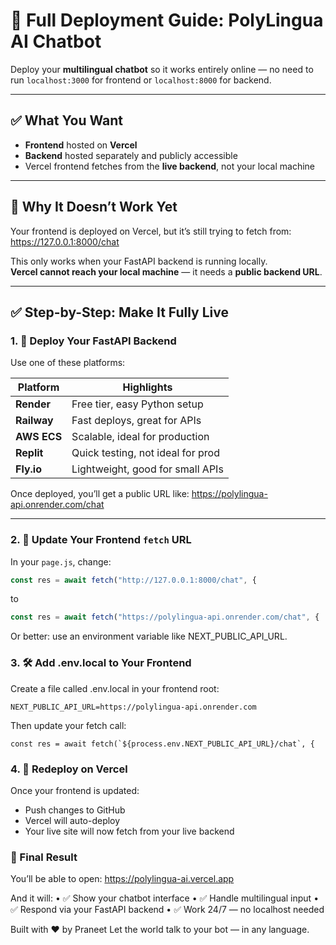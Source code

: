 # 🚀 Full Deployment Guide: PolyLingua AI Chatbot

Deploy your **multilingual chatbot** so it works entirely online — no need to run `localhost:3000` for frontend or `localhost:8000` for backend.

---

## ✅ What You Want

- **Frontend** hosted on **Vercel**
- **Backend** hosted separately and publicly accessible
- Vercel frontend fetches from the **live backend**, not your local machine

---

## 🧠 Why It Doesn’t Work Yet

Your frontend is deployed on Vercel, but it’s still trying to fetch from:
https://127.0.0.1:8000/chat

This only works when your FastAPI backend is running locally.  
**Vercel cannot reach your local machine** — it needs a **public backend URL**.

---

## ✅ Step-by-Step: Make It Fully Live

### 1. 🚀 Deploy Your FastAPI Backend

Use one of these platforms:

| Platform     | Highlights                          |
|--------------|--------------------------------------|
| **Render**   | Free tier, easy Python setup         |
| **Railway**  | Fast deploys, great for APIs         |
| **AWS ECS**  | Scalable, ideal for production       |
| **Replit**   | Quick testing, not ideal for prod    |
| **Fly.io**   | Lightweight, good for small APIs     |

Once deployed, you’ll get a public URL like:
https://polylingua-api.onrender.com/chat


---

### 2. 🔧 Update Your Frontend `fetch` URL

In your `page.js`, change:

```js
const res = await fetch("http://127.0.0.1:8000/chat", {
```

to

```js
const res = await fetch("https://polylingua-api.onrender.com/chat", {
```
Or better: use an environment variable like NEXT_PUBLIC_API_URL.

### 3. 🛠️ Add .env.local to Your Frontend
Create a file called .env.local in your frontend root:

```env
NEXT_PUBLIC_API_URL=https://polylingua-api.onrender.com
```

Then update your fetch call:

```env
const res = await fetch(`${process.env.NEXT_PUBLIC_API_URL}/chat`, {
```

### 4. 🔁 Redeploy on Vercel
Once your frontend is updated:
- Push changes to GitHub
- Vercel will auto-deploy
- Your live site will now fetch from your live backend


### 🎯 Final Result
You’ll be able to open: https://polylingua-ai.vercel.app


And it will:
• 	✅ Show your chatbot interface
• 	✅ Handle multilingual input
• 	✅ Respond via your FastAPI backend
• 	✅ Work 24/7 — no localhost needed

Built with ❤️ by Praneet
Let the world talk to your bot — in any language.
